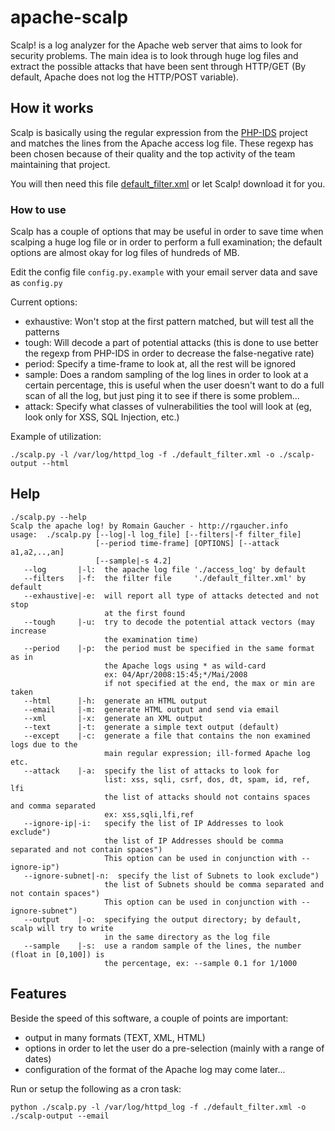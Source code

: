 # apache-scalp
Scalp! is a log analyzer for the Apache web server that aims to look for security problems. The main idea is to look through huge log files and extract the possible attacks that have been sent through HTTP/GET (By default, Apache does not log the HTTP/POST variable).

## How it works
Scalp is basically using the regular expression from the [PHP-IDS](https://github.com/PHPIDS/PHPIDS) project and matches the lines from the Apache access log file. These regexp has been chosen because of their quality and the top activity of the team maintaining that project.

You will then need this file [default_filter.xml](https://raw.github.com/PHPIDS/PHPIDS/master/lib/IDS/default_filter.xml) or let Scalp! download it for you.

### How to use
Scalp has a couple of options that may be useful in order to save time when scalping a huge log file or in order to perform a full examination; the default options are almost okay for log files of hundreds of MB.

Edit the config file `config.py.example` with your email server data and save as `config.py`

Current options:

- exhaustive: Won't stop at the first pattern matched, but will test all the patterns
- tough: Will decode a part of potential attacks (this is done to use better the regexp from PHP-IDS in order to decrease the false-negative rate)
- period: Specify a time-frame to look at, all the rest will be ignored
- sample: Does a random sampling of the log lines in order to look at a certain percentage, this is useful when the user doesn't want to do a full scan of all the log, but just ping it to see if there is some problem...
- attack: Specify what classes of vulnerabilities the tool will look at (eg, look only for XSS, SQL Injection, etc.)

Example of utilization:

```
./scalp.py -l /var/log/httpd_log -f ./default_filter.xml -o ./scalp-output --html
```

## Help

```
./scalp.py --help
Scalp the apache log! by Romain Gaucher - http://rgaucher.info
usage:  ./scalp.py [--log|-l log_file] [--filters|-f filter_file] 
                   [--period time-frame] [OPTIONS] [--attack a1,a2,..,an]
                   [--sample|-s 4.2]
   --log       |-l:  the apache log file './access_log' by default
   --filters   |-f:  the filter file     './default_filter.xml' by default
   --exhaustive|-e:  will report all type of attacks detected and not stop
                     at the first found
   --tough     |-u:  try to decode the potential attack vectors (may increase
                     the examination time)
   --period    |-p:  the period must be specified in the same format as in
                     the Apache logs using * as wild-card
                     ex: 04/Apr/2008:15:45;*/Mai/2008
                     if not specified at the end, the max or min are taken
   --html      |-h:  generate an HTML output
   --email     |-m:  generate HTML output and send via email
   --xml       |-x:  generate an XML output
   --text      |-t:  generate a simple text output (default)
   --except    |-c:  generate a file that contains the non examined logs due to the
                     main regular expression; ill-formed Apache log etc.
   --attack    |-a:  specify the list of attacks to look for
                     list: xss, sqli, csrf, dos, dt, spam, id, ref, lfi
                     the list of attacks should not contains spaces and comma separated
                     ex: xss,sqli,lfi,ref
   --ignore-ip|-i:   specify the list of IP Addresses to look exclude")
                     the list of IP Addresses should be comma separated and not contain spaces")
                     This option can be used in conjunction with --ignore-ip")
   --ignore-subnet|-n:  specify the list of Subnets to look exclude")
                     the list of Subnets should be comma separated and not contain spaces")
                     This option can be used in conjunction with --ignore-subnet")
   --output    |-o:  specifying the output directory; by default, scalp will try to write
                     in the same directory as the log file
   --sample    |-s:  use a random sample of the lines, the number (float in [0,100]) is
                     the percentage, ex: --sample 0.1 for 1/1000
```

## Features
Beside the speed of this software, a couple of points are important:

- output in many formats (TEXT, XML, HTML)
- options in order to let the user do a pre-selection (mainly with a range of dates)
- configuration of the format of the Apache log may come later...

Run or setup the following as a cron task:

    python ./scalp.py -l /var/log/httpd_log -f ./default_filter.xml -o ./scalp-output --email
